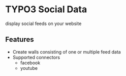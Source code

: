 # TYPO3 Social Data

display social feeds on your website 

## Features
* Create walls consisting of one or multiple feed data
* Supported connectors
  * facebook
  * youtube

